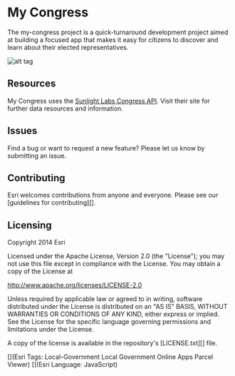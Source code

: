 # My Congress

The my-congress project is a quick-turnaround development project aimed at building a focused app that makes it easy for citizens to discover and learn about their elected representatives.

![alt tag](https://raw.githubusercontent.com/ArcGIS/my-congress/master/my-congress.png?token=910495__eyJzY29wZSI6IlJhd0Jsb2I6QXJjR0lTL215LWNvbmdyZXNzL21hc3Rlci9teS1jb25ncmVzcy5wbmciLCJleHBpcmVzIjoxMzk3NzU2MTcwfQ%3D%3D--5ef8e07dac4997810fd69bb2d0c2616ee936f768)

## Resources
My Congress uses the <a href="https://sunlightlabs.github.io/congress/">Sunlight Labs Congress API</a>. Visit their site for further data resources and information. 

## Issues

Find a bug or want to request a new feature?  Please let us know by submitting an issue.

## Contributing

Esri welcomes contributions from anyone and everyone. Please see our [guidelines for contributing][].

## Licensing

Copyright 2014 Esri

Licensed under the Apache License, Version 2.0 (the "License"); you may not use this file except in compliance with the License. You may obtain a copy of the License at

   http://www.apache.org/licenses/LICENSE-2.0

Unless required by applicable law or agreed to in writing, software distributed under the License is distributed on an "AS IS" BASIS, WITHOUT WARRANTIES OR CONDITIONS OF ANY KIND, either express or implied. See the License for the specific language governing permissions and limitations under the License.

A copy of the license is available in the repository's [LICENSE.txt][] file.

[](Esri Tags: Local-Government Local Government Online Apps Parcel Viewer)
[](Esri Language: JavaScript)
